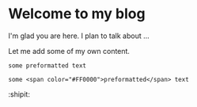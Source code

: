 # Welcome to my blog

I'm glad you are here. I plan to talk about ...

Let me add some of my own content. 

```some preformatted text```

```some <span color="#FF0000">preformatted</span> text```

:shipit:


